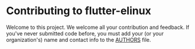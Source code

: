 # Contributing to flutter-elinux
Welcome to this project. We welcome all your contribution and feedback. If you've never submitted code before, you must add your (or your organization's) name and contact info to the [AUTHORS](./AUTHORS) file.
